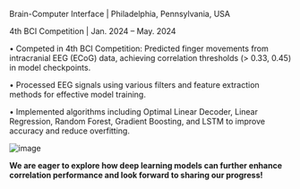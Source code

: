 Brain-Computer Interface | Philadelphia, Pennsylvania, USA    

4th BCI Competition | Jan. 2024 – May. 2024 

•	Competed in 4th BCI Competition: Predicted finger movements from intracranial EEG (ECoG) data, achieving correlation thresholds (> 0.33, 0.45) in model checkpoints.

•	Processed EEG signals using various filters and feature extraction methods for effective model training.

•	Implemented algorithms including Optimal Linear Decoder, Linear Regression, Random Forest, Gradient Boosting, and LSTM to improve accuracy and reduce overfitting.

![image](https://github.com/user-attachments/assets/13db660e-2ad5-4f97-800d-01d6d9b88217)

**We are eager to explore how deep learning models can further enhance correlation performance and look forward to sharing our progress!**
